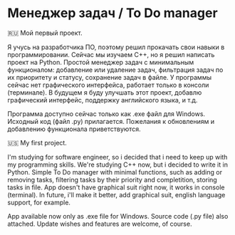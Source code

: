 # Менеджер задач / To Do manager

🇷🇺
Мой первый проект.

Я учусь на разработчика ПО, поэтому решил прокачать свои навыки в программировании. Сейчас мы изучаем C++, но я решил написать проект на Python.
Простой менеджер задач с минимальным функционалом: добавление или удаление задач, фильтрация задач по их приоритету и статусу, сохранение задач в файле.
У программы сейчас нет графического интерфейса, работает только в консоли (терминале). В будущем я буду улучшать этот проект, добавлю графический интерфейс, поддержку английского языка, и т.д.

Программа доступно сейчас только как .exe файл для Windows.
Исходный код (файл .py) прилагается.
Пожелания к обновлениям и добавлению функционала приветствуются.

🇺🇸
My first project.

I'm studying for software engineer, so i decided that i need to keep up with my programming skills. We're studying C++ now, but i decided to write it in Python.
Simple To Do manager with minimal functions, such as adding or removing tasks, filtering tasks by their priority and completition, storing tasks in file.
App doesn't have graphical suit right now, it works in console (terminal). In future, i'll make it better, add graphical suit, english language support, for example.

App available now only as .exe file for Windows.
Source code (.py file) also attached.
Update wishes and features are welcome, of course.
